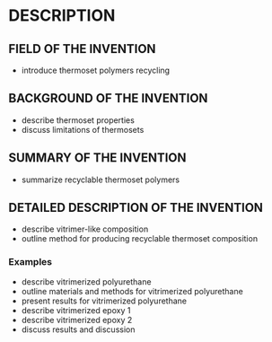 # DESCRIPTION

## FIELD OF THE INVENTION

- introduce thermoset polymers recycling

## BACKGROUND OF THE INVENTION

- describe thermoset properties
- discuss limitations of thermosets

## SUMMARY OF THE INVENTION

- summarize recyclable thermoset polymers

## DETAILED DESCRIPTION OF THE INVENTION

- describe vitrimer-like composition
- outline method for producing recyclable thermoset composition

### Examples

- describe vitrimerized polyurethane
- outline materials and methods for vitrimerized polyurethane
- present results for vitrimerized polyurethane
- describe vitrimerized epoxy 1
- describe vitrimerized epoxy 2
- discuss results and discussion

